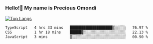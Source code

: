 ### Hello!👋 My name is Precious Omondi 

[![Top Langs](https://github-readme-stats.vercel.app/api/top-langs/?username=Presho99&langs_count=8&theme=dark)](https://github.com/Presho99/github-readme-stats)



<!--START_SECTION:waka-->

```txt
TypeScript   4 hrs 33 mins   ███████████████████▒░░░░░   76.97 %
CSS          1 hr 18 mins    █████▓░░░░░░░░░░░░░░░░░░░   22.13 %
JavaScript   3 mins          ▒░░░░░░░░░░░░░░░░░░░░░░░░   00.90 %
```

<!--END_SECTION:waka-->

